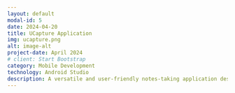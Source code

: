 ```yaml
---
layout: default
modal-id: 5
date: 2024-04-20
title: UCapture Application
img: ucapture.png
alt: image-alt
project-date: April 2024
# client: Start Bootstrap
category: Mobile Development
technology: Android Studio
description: A versatile and user-friendly notes-taking application designed to provide users with the right tools to stay organized and productive. The application features speech-to-text, text formatting, color themes and other functionalities that provide high-quality experience for students, professionals, and for personal use. 
---
```

